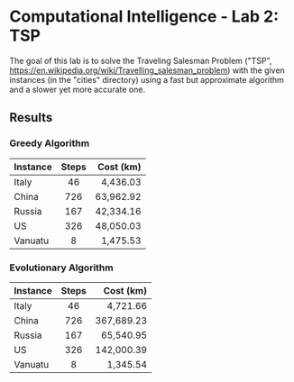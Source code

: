 # Computational Intelligence - Lab 2: TSP
The goal of this lab is to solve the Traveling Salesman Problem ("TSP", https://en.wikipedia.org/wiki/Travelling_salesman_problem) with the given instances (in the "cities" directory) 
using a fast but approximate algorithm and a slower yet more accurate one.

## Results
### Greedy Algorithm
| Instance | Steps | Cost (km)  |
| :------- | :---: | ---------: |
| Italy    | 46    |  4,436.03  |
| China    | 726   | 63,962.92  |
| Russia   | 167   | 42,334.16  |
| US       | 326   | 48,050.03  |
| Vanuatu  | 8     |  1,475.53  |

### Evolutionary Algorithm
| Instance | Steps | Cost (km)  |
| :------- | :---: | ---------: |
| Italy    | 46    |   4,721.66 |
| China    | 726   | 367,689.23 |
| Russia   | 167   |  65,540.95 |
| US       | 326   | 142,000.39 |
| Vanuatu  | 8     |   1,345.54 |
